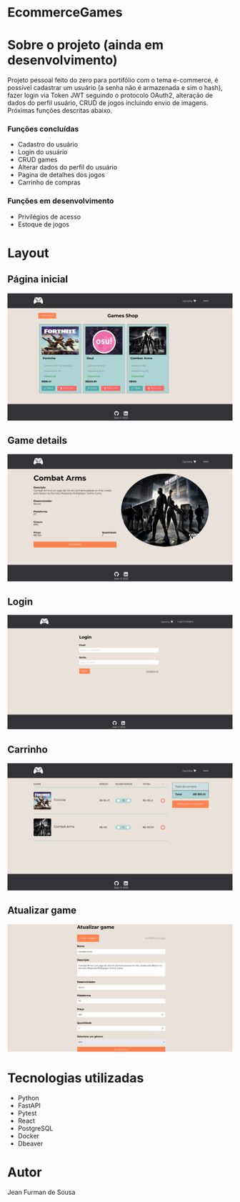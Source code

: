 # EcommerceGames

# Sobre o projeto (ainda em desenvolvimento)

Projeto pessoal feito do zero para portifólio com o tema e-commerce, é possível cadastrar um usuário (a senha não é armazenada e sim o hash), fazer login via Token JWT seguindo o protocolo OAuth2, alteração de dados do perfil usuário, CRUD de jogos incluindo envio de imagens. Próximas funções descritas abaixo.
### Funções concluídas
<ul>
  <li>Cadastro do usuário</li>
  <li>Login do usuário</li>
  <li>CRUD games</li>
  <li>Alterar dados do perfil do usuário</li>
  <li>Pagina de detalhes dos jogos</li>
  <li>Carrinho de compras</li>
</ul>

### Funções em desenvolvimento
<ul>
  <li>Privilégios de acesso</li>
  <li>Estoque de jogos</li>
</ul>

# Layout
## Página inicial
<p>
  <img src='https://github.com/JeanFurman/EcommerceGames/blob/master/assets/tela_principal.png'>
</p>

## Game details
<p>
  <img src='https://github.com/JeanFurman/EcommerceGames/blob/master/assets/tela_details.png'>
</p>

## Login
<p>
  <img src='https://github.com/JeanFurman/EcommerceGames/blob/master/assets/tela_login.png'>
</p>

## Carrinho
<p>
  <img src='https://github.com/JeanFurman/EcommerceGames/blob/master/assets/carrinho.png'>
</p>

## Atualizar game
<p>
  <img src='https://github.com/JeanFurman/EcommerceGames/blob/master/assets/tela_atualizar_game.png'>
</p>

# Tecnologias utilizadas
<ul>
  <li>Python</li>
  <li>FastAPI</li>
  <li>Pytest</li>
  <li>React</li>
  <li>PostgreSQL</li>
  <li>Docker</li>
  <li>Dbeaver</li>
</ul>

# Autor
Jean Furman de Sousa
